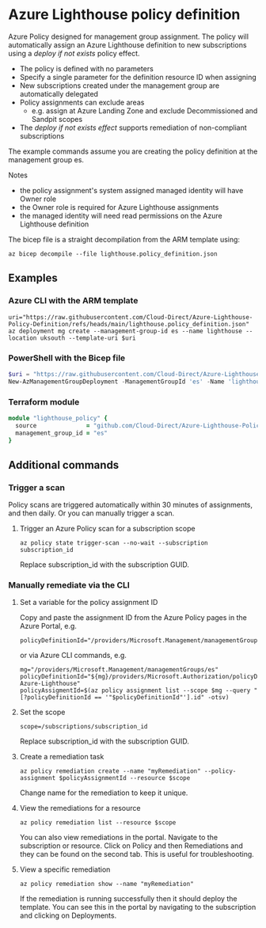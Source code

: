# Azure Lighthouse policy definition

Azure Policy designed for management group assignment. The policy will automatically assign an Azure Lighthouse definition to new subscriptions using a _deploy if not exists_ policy effect.

- The policy is defined with no parameters
- Specify a single parameter for the definition resource ID when assigning
- New subscriptions created under the management group are automatically delegated
- Policy assignments can exclude areas
  - e.g. assign at Azure Landing Zone and exclude Decommissioned and Sandpit scopes
- The _deploy if not exists effect_ supports remediation of non-compliant subscriptions

The example commands assume you are creating the policy definition at the management group es.

Notes

- the policy assignment's system assigned managed identity will have Owner role
- the Owner role is required for Azure Lighthouse assignments
- the managed identity will need read permissions on the Azure Lighthouse definition

The bicep file is a straight decompilation from the ARM template using:

```shell
az bicep decompile --file lighthouse.policy_definition.json
```

## Examples

### Azure CLI with the ARM template

```shell
uri="https://raw.githubusercontent.com/Cloud-Direct/Azure-Lighthouse-Policy-Definition/refs/heads/main/lighthouse.policy_definition.json"
az deployment mg create --management-group-id es --name lighthouse --location uksouth --template-uri $uri
```

### PowerShell with the Bicep file

```powershell
$uri = "https://raw.githubusercontent.com/Cloud-Direct/Azure-Lighthouse-Policy-Definition/refs/heads/main/lighthouse.policy_definition.bicep"
New-AzManagementGroupDeployment -ManagementGroupId 'es' -Name 'lighthouse' -Location 'uksouth' -TemplateUri $uri
```

### Terraform module

```ruby
module "lighthouse_policy" {
  source              = "github.com/Cloud-Direct/Azure-Lighthouse-Policy-Definition?ref=v1.0"
  management_group_id = "es"
}
```

## Additional commands

### Trigger a scan

Policy scans are triggered automatically within 30 minutes of assignments, and then daily. Or you can manually trigger a scan.

1. Trigger an Azure Policy scan for a subscription scope

    ```shell
    az policy state trigger-scan --no-wait --subscription subscription_id
    ```

    Replace subscription_id with the subscription GUID.

### Manually remediate via the CLI

1. Set a variable for the policy assignment ID

    Copy and paste the assignment ID from the Azure Policy pages in the Azure Portal, e.g.

    ```shell
    policyDefinitionId="/providers/Microsoft.Management/managementGroups/es/providers/Microsoft.Authorization/policyAssignments/d0f40be55d314f42807a301d"
    ```

    or via Azure CLI commands, e.g.

    ```shell
    mg="/providers/Microsoft.Management/managementGroups/es"
    policyDefinitionId="${mg}/providers/Microsoft.Authorization/policyDefinitions/Assign-Azure-Lighthouse"
    policyAssigmentId=$(az policy assignment list --scope $mg --query "[?policyDefinitionId == '"$policyDefinitionId"'].id" -otsv)
    ```

1. Set the scope

    ```shell
    scope=/subscriptions/subscription_id
    ```

    Replace subscription_id with the subscription GUID.

1. Create a remediation task

    ```shell
    az policy remediation create --name "myRemediation" --policy-assignment $policyAssignmentId --resource $scope
    ```

    Change name for the remediation to keep it unique.

1. View the remediations for a resource

    ```shell
    az policy remediation list --resource $scope
    ```

    You can also view remediations in the portal. Navigate to the subscription or resource. Click on Policy and then Remediations and they can be found on the second tab. This is useful for troubleshooting.

1. View a specific remediation

    ```shell
    az policy remediation show --name "myRemediation"
    ```

    If the remediation is running successfully then it should deploy the template. You can see this in the portal by navigating to the subscription and clicking on Deployments.
